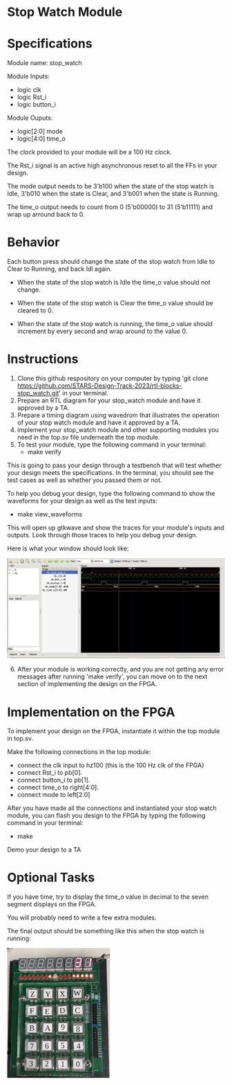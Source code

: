 # Stop Watch Module

# Specifications

Module name: stop_watch

Module Inputs:
- logic clk 
- logic Rst_i
- logic button_i

Module Ouputs:
- logic[2:0] mode
- logic[4:0] time_o
  
The clock provided to your module will be a 100 Hz clock. 

 The Rst_i signal is an active high asynchronous reset to all the FFs in your design. 

The mode output needs to be 3'b100 when the state of the stop watch is Idle, 3'b010 when the state is Clear, and 3'b001 when the state is Running. 

The time_o output needs to count from 0 (5'b00000) to 31 (5'b11111) and wrap up arround back to 0. 


# Behavior

Each button press should change the state of the stop watch from Idle to Clear to Running, and back Idl again. 


- When the state of the stop watch is Idle the time_o value should not change.

- When the state of the stop watch is Clear the time_o value should be cleared to 0. 

- When the state of the stop watch is running, the time_o value should increment by every second and wrap around to the value 0.


# Instructions 
1. Clone this github respository on your computer by typing 'git clone https://github.com/STARS-Design-Track-2023/rtl-blocks-stop_watch.git' in your terminal. 
2. Prepare an RTL diagram for your stop_watch module and have it approved by a TA. 
3. Prepare a timing diagram using wavedrom that illustrates the operation of your stop watch module and have it approved by a TA. 
4. implement your stop_watch module and other supporting modules you need in the top.sv file underneath the top module. 
5. To test your module, type the following command in your terminal:
      - make verify 
  
This is going to pass your design through a testbench that will test whether your design meets the specifications. In the terminal, you should see the test cases as well as whether you passed them or not.

To help you debug your design, type the following command to show the waveforms for your design as well as the test inputs:
   - make view_waveforms

This will open up gtkwave and show the traces for your module's inputs and outputs. Look through those traces to help you debug your design.

Here is what your window should look like: 

<img src="./imgs/wave_traces.png" width=600 alt="wave traces image">
    
6. After your module is working correctly, and you are not getting any error messages after running 'make verify', you can move on to the next section of implementing the design on the FPGA. 


# Implementation on the FPGA 

To implement your design on the FPGA, instantiate it within the top module in top.sv. 

Make the following connections in the top module:
   - connect the clk input to hz100 (this is the 100 Hz clk of the FPGA)
   - connect Rst_i to pb[0].
   - connect button_i to pb[1]. 
   - connect time_o to right[4:0].
   - connect mode to left[2:0]

After you have made all the connections and instantiated your stop watch module, you can flash you design to the FPGA by typing the following command in your terminal: 
   - make 

Demo your design to a TA


# Optional Tasks

If you have time, try to display the time_o value in decimal to the seven segment displays on the FPGA. 

You will probably need to write a few extra modules. 


The final output should be something like this when the stop watch is running:

<img src="./imgs/fpga_implementation.jpg" alt="fpga implementations" height=300>
